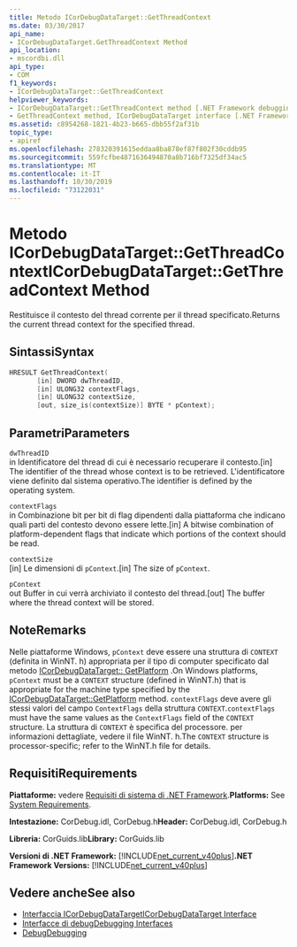 ```yaml
---
title: Metodo ICorDebugDataTarget::GetThreadContext
ms.date: 03/30/2017
api_name:
- ICorDebugDataTarget.GetThreadContext Method
api_location:
- mscordbi.dll
api_type:
- COM
f1_keywords:
- ICorDebugDataTarget::GetThreadContext
helpviewer_keywords:
- ICorDebugDataTarget::GetThreadContext method [.NET Framework debugging]
- GetThreadContext method, ICorDebugDataTarget interface [.NET Framework debugging]
ms.assetid: c8954268-1821-4b23-b665-dbb55f2af31b
topic_type:
- apiref
ms.openlocfilehash: 278320391615eddaa8ba878ef87f802f30cddb95
ms.sourcegitcommit: 559fcfbe4871636494870a8b716bf7325df34ac5
ms.translationtype: MT
ms.contentlocale: it-IT
ms.lasthandoff: 10/30/2019
ms.locfileid: "73122031"
---
```

# <a name="icordebugdatatargetgetthreadcontext-method"></a><span data-ttu-id="6b90a-102">Metodo ICorDebugDataTarget::GetThreadContext</span><span class="sxs-lookup"><span data-stu-id="6b90a-102">ICorDebugDataTarget::GetThreadContext Method</span></span>
<span data-ttu-id="6b90a-103">Restituisce il contesto del thread corrente per il thread specificato.</span><span class="sxs-lookup"><span data-stu-id="6b90a-103">Returns the current thread context for the specified thread.</span></span>  
  
## <a name="syntax"></a><span data-ttu-id="6b90a-104">Sintassi</span><span class="sxs-lookup"><span data-stu-id="6b90a-104">Syntax</span></span>  
  
```cpp  
HRESULT GetThreadContext(  
       [in] DWORD dwThreadID,  
       [in] ULONG32 contextFlags,  
       [in] ULONG32 contextSize,  
       [out, size_is(contextSize)] BYTE * pContext);  
```  
  
## <a name="parameters"></a><span data-ttu-id="6b90a-105">Parametri</span><span class="sxs-lookup"><span data-stu-id="6b90a-105">Parameters</span></span>  
 `dwThreadID`  
 <span data-ttu-id="6b90a-106">in Identificatore del thread di cui è necessario recuperare il contesto.</span><span class="sxs-lookup"><span data-stu-id="6b90a-106">[in] The identifier of the thread whose context is to be retrieved.</span></span> <span data-ttu-id="6b90a-107">L'identificatore viene definito dal sistema operativo.</span><span class="sxs-lookup"><span data-stu-id="6b90a-107">The identifier is defined by the operating system.</span></span>  
  
 `contextFlags`  
 <span data-ttu-id="6b90a-108">in Combinazione bit per bit di flag dipendenti dalla piattaforma che indicano quali parti del contesto devono essere lette.</span><span class="sxs-lookup"><span data-stu-id="6b90a-108">[in] A bitwise combination of platform-dependent flags that indicate which portions of the context should be read.</span></span>  
  
 `contextSize`  
 <span data-ttu-id="6b90a-109">[in] Le dimensioni di `pContext`.</span><span class="sxs-lookup"><span data-stu-id="6b90a-109">[in] The size of `pContext`.</span></span>  
  
 `pContext`  
 <span data-ttu-id="6b90a-110">out Buffer in cui verrà archiviato il contesto del thread.</span><span class="sxs-lookup"><span data-stu-id="6b90a-110">[out] The buffer where the thread context will be stored.</span></span>  
  
## <a name="remarks"></a><span data-ttu-id="6b90a-111">Note</span><span class="sxs-lookup"><span data-stu-id="6b90a-111">Remarks</span></span>  
 <span data-ttu-id="6b90a-112">Nelle piattaforme Windows, `pContext` deve essere una struttura di `CONTEXT` (definita in WinNT. h) appropriata per il tipo di computer specificato dal metodo [ICorDebugDataTarget:: GetPlatform](../../../../docs/framework/unmanaged-api/debugging/icordebugdatatarget-getplatform-method.md) .</span><span class="sxs-lookup"><span data-stu-id="6b90a-112">On Windows platforms, `pContext` must be a `CONTEXT` structure (defined in WinNT.h) that is appropriate for the machine type specified by the [ICorDebugDataTarget::GetPlatform](../../../../docs/framework/unmanaged-api/debugging/icordebugdatatarget-getplatform-method.md) method.</span></span> <span data-ttu-id="6b90a-113">`contextFlags` deve avere gli stessi valori del campo `ContextFlags` della struttura `CONTEXT`.</span><span class="sxs-lookup"><span data-stu-id="6b90a-113">`contextFlags` must have the same values as the `ContextFlags` field of the `CONTEXT` structure.</span></span> <span data-ttu-id="6b90a-114">La struttura di `CONTEXT` è specifica del processore. per informazioni dettagliate, vedere il file WinNT. h.</span><span class="sxs-lookup"><span data-stu-id="6b90a-114">The `CONTEXT` structure is processor-specific; refer to the WinNT.h file for details.</span></span>  
  
## <a name="requirements"></a><span data-ttu-id="6b90a-115">Requisiti</span><span class="sxs-lookup"><span data-stu-id="6b90a-115">Requirements</span></span>  
 <span data-ttu-id="6b90a-116">**Piattaforme:** vedere [Requisiti di sistema di .NET Framework](../../../../docs/framework/get-started/system-requirements.md).</span><span class="sxs-lookup"><span data-stu-id="6b90a-116">**Platforms:** See [System Requirements](../../../../docs/framework/get-started/system-requirements.md).</span></span>  
  
 <span data-ttu-id="6b90a-117">**Intestazione:** CorDebug.idl, CorDebug.h</span><span class="sxs-lookup"><span data-stu-id="6b90a-117">**Header:** CorDebug.idl, CorDebug.h</span></span>  
  
 <span data-ttu-id="6b90a-118">**Libreria:** CorGuids.lib</span><span class="sxs-lookup"><span data-stu-id="6b90a-118">**Library:** CorGuids.lib</span></span>  
  
 <span data-ttu-id="6b90a-119">**Versioni di .NET Framework:** [!INCLUDE[net_current_v40plus](../../../../includes/net-current-v40plus-md.md)]</span><span class="sxs-lookup"><span data-stu-id="6b90a-119">**.NET Framework Versions:** [!INCLUDE[net_current_v40plus](../../../../includes/net-current-v40plus-md.md)]</span></span>  
  
## <a name="see-also"></a><span data-ttu-id="6b90a-120">Vedere anche</span><span class="sxs-lookup"><span data-stu-id="6b90a-120">See also</span></span>

- [<span data-ttu-id="6b90a-121">Interfaccia ICorDebugDataTarget</span><span class="sxs-lookup"><span data-stu-id="6b90a-121">ICorDebugDataTarget Interface</span></span>](../../../../docs/framework/unmanaged-api/debugging/icordebugdatatarget-interface.md)
- [<span data-ttu-id="6b90a-122">Interfacce di debug</span><span class="sxs-lookup"><span data-stu-id="6b90a-122">Debugging Interfaces</span></span>](../../../../docs/framework/unmanaged-api/debugging/debugging-interfaces.md)
- [<span data-ttu-id="6b90a-123">Debug</span><span class="sxs-lookup"><span data-stu-id="6b90a-123">Debugging</span></span>](../../../../docs/framework/unmanaged-api/debugging/index.md)
